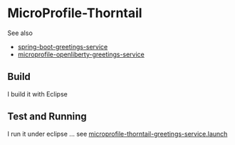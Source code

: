 # MicroProfile-Thorntail
See also 
* [spring-boot-greetings-service](https://github.com/hchan/spring-boot-greetings-service)
* [microprofile-openliberty-greetings-service](https://github.com/hchan/microprofile-openliberty-greetings-service)

## Build
I build it with Eclipse

## Test and Running
I run it under eclipse ... see [microprofile-thorntail-greetings-service.launch](microprofile-thorntail-greetings-service.launch)
